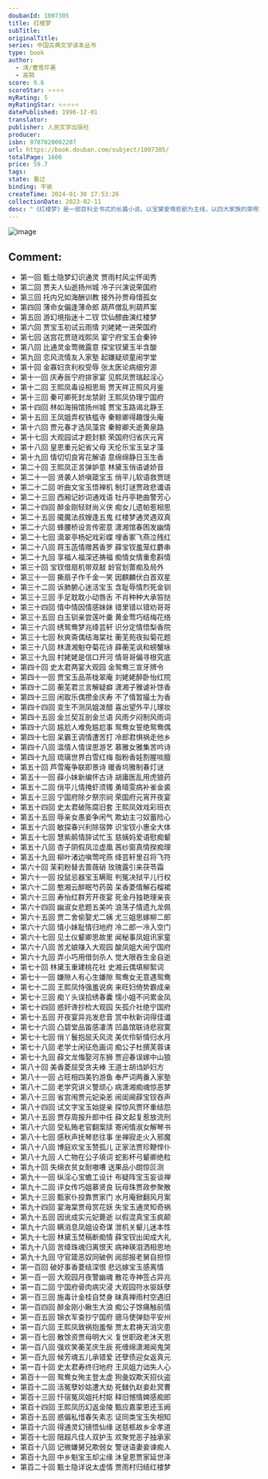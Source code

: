 ```yaml
---
doubanId: 1007305
title: 红楼梦
subTitle: 
originalTitle: 
series: 中国古典文学读本丛书
type: book
author: 
  - 清/曹雪芹著
  - 高鹗
score: 9.6
scoreStar: ⭐⭐⭐⭐
myRating: 5
myRatingStar: ⭐⭐⭐⭐⭐
datePublished: 1996-12-01
translator: 
publisher: 人民文学出版社
producer: 
isbn: 9787020002207
url: https://book.douban.com/subject/1007305/
totalPage: 1606
price: 59.7
tags: 
state: 看过
binding: 平装
createTime: 2024-01-30 17:53:26
collectionDate: 2023-02-11
desc: "《红楼梦》是一部百科全书式的长篇小说。以宝黛爱情悲剧为主线，以四大家族的荣辱兴衰为背景，描绘出18世纪中国封建社会的方方面面，以及封建专制下新兴资本主义民主思想的萌动。结构宏大、情节委婉、细节精致，人物形象栩栩如生，声口毕现，堪称中国古代小说中的经 典。由红楼梦研究所校注、人民文学出版社出版的《红楼梦》以庚辰（1760）本《脂砚斋重评石头记》为底本，以甲戌（1754）本、已卯（1759）本、蒙古王府本、戚蓼生序本、舒元炜序本、郑振铎藏本、红楼梦稿本、列宁格勒藏本（俄藏本）、程甲本、程乙本等众多版本为参校本，是一个博采众长、非常适合大众阅读的本子；同时，对底本的重要修改，皆出校记，读者可因以了解《红楼梦》的不同版本状况。红学所的校注本已印行二十五年，其间1994年曾做过一次修订，又十几年过去，2008年推出修订第三版，体现了新的校注成果和科研成果。...(展开全部)《红楼梦》是一部百科全书式的长篇小说。以宝黛爱情悲剧为主线，以四大家族的荣辱兴衰为背景，描绘出18世纪中国封建社会的方方面面，以及封建专制下新兴资本主义民主思想的萌动。结构宏大、情节委婉、细节精致，人物形象栩栩如生，声口毕现，堪称中国古代小说中的经 典。由红楼梦研究所校注、人民文学出版社出版的《红楼梦》以庚辰（1760）本《脂砚斋重评石头记》为底本，以甲戌（1754）本、已卯（1759）本、蒙古王府本、戚蓼生序本、舒元炜序本、郑振铎藏本、红楼梦稿本、列宁格勒藏本（俄藏本）、程甲本、程乙本等众多版本为参校本，是一个博采众长、非常适合大众阅读的本子；同时，对底本的重要修改，皆出校记，读者可因以了解《红楼梦》的不同版本状况。红学所的校注本已印行二十五年，其间1994年曾做过一次修订，又十几年过去，2008年推出修订第三版，体现了新的校注成果和科研成果。关于《红楼梦》的作者，原本就有多种说法及推想，“前八十回曹雪芹著、后四十回高鹗续”的说法只是其中之一，这次修订中校注者改为“前八十回曹雪芹著；后四十回无名氏续，程伟元、高鹗整理”，应当是一种更科学的表述，体现了校注者对这一问题的新的认识。现在这个修订后的《红楼梦》是更加完善。曹雪芹,（？-1763，一作1764）清小说家。名霑，字梦阮，号雪芹、芹圃、芹溪。为满洲正白旗“包衣”人。自曾祖起，三代任江宁织造，其祖曹寅尤为康熙帝所信用。雍正初年，在统计阶级内部政治斗争牵连下，雪芹家受到重大打击，其父免职，产业被抄，遂随家迁居北京。他早年经历了一段封建大官僚地主家庭的繁华生活，后因家道衰落，趋于艰困。晚期居北京西郊，贫病而卒，年未及五十。性情高傲，嗜酒健谈。具有深厚的文化修养和卓越的艺术才能。他生活在我国已有资本主义生产萌芽的封建末世，在其后期又有机会接触到下层人民，因而对当时社会阶级斗争和思想斗争有较具体的感受，看到了统治阶级的腐朽凶残和内部的分崩离析。曾以十年时间，从事《石头记》（即《红楼梦》）的创作。书中通过一个贵族官僚大家庭的盛衰历史的描写，塑造了许多典型人物形象，对当时社会的黑暗腐败，进行了深刻的解剖和批判，并热情地歌...(展开全部)曹雪芹,（？-1763，一作1764）清小说家。名霑，字梦阮，号雪芹、芹圃、芹溪。为满洲正白旗“包衣”人。自曾祖起，三代任江宁织造，其祖曹寅尤为康熙帝所信用。雍正初年，在统计阶级内部政治斗争牵连下，雪芹家受到重大打击，其父免职，产业被抄，遂随家迁居北京。他早年经历了一段封建大官僚地主家庭的繁华生活，后因家道衰落，趋于艰困。晚期居北京西郊，贫病而卒，年未及五十。性情高傲，嗜酒健谈。具有深厚的文化修养和卓越的艺术才能。他生活在我国已有资本主义生产萌芽的封建末世，在其后期又有机会接触到下层人民，因而对当时社会阶级斗争和思想斗争有较具体的感受，看到了统治阶级的腐朽凶残和内部的分崩离析。曾以十年时间，从事《石头记》（即《红楼梦》）的创作。书中通过一个贵族官僚大家庭的盛衰历史的描写，塑造了许多典型人物形象，对当时社会的黑暗腐败，进行了深刻的解剖和批判，并热情地歌颂了具有异端思想的男女青年，成为我国古典小说中伟大的现实主义作品。但其中也反映了作者为封建制度“补天”的幻想和找不到出路的悲观情绪。据称先后曾增删五次，但未成全书而卒；今流行本一百二十回，后四十回一般认为是高鹗所续。也能诗，又善画石，但作品流传绝少。"
---
```


![image](assets/s1070959.jpg)

Comment: 
---



  - 第一回 甄士隐梦幻识通灵 贾雨村风尘怀闺秀
  - 第二回 贾夫人仙逝扬州城 冷子兴演说荣国府
  - 第三回 托内兄如海酬训教 接外孙贾母惜孤女
  - 第四回 薄命女偏逢薄命郎 葫芦僧乱判葫芦案
  - 第五回 游幻境指迷十二钗 饮仙醪曲演红楼梦
  - 第六回 贾宝玉初试云雨情 刘姥姥一进荣国府
  - 第七回 送宫花贾琏戏熙凤 宴宁府宝玉会秦钟
  - 第八回 比通灵金莺微露意 探宝钗黛玉半含酸
  - 第九回 恋风流情友入家塾 起嫌疑顽童闹学堂
  - 第十回 金寡妇贪利权受辱 张太医论病细穷源
  - 第十一回 庆寿辰宁府排家宴 见熙凤贾瑞起淫心
  - 第十二回 王熙凤毒设相思局 贾天祥正照风月鉴
  - 第十三回 秦可卿死封龙禁尉 王熙凤协理宁国府
  - 第十四回 林如海捐馆扬州城 贾宝玉路谒北静王
  - 第十五回 王凤姐弄权铁槛寺 秦鲸卿得趣馒头庵
  - 第十六回 贾元春才选凤藻宫 秦鲸卿夭逝黄泉路
  - 第十七回 大观园试才题封额 荣国府归省庆元宵
  - 第十八回 皇恩重元妃省父母 天伦乐宝玉呈才藻
  - 第十九回 情切切良宵花解语 意绵绵静日玉生香
  - 第二十回 王熙凤正言弹妒意 林黛玉俏语谑娇音
  - 第二十一回 贤袭人娇嗔箴宝玉 俏平儿软语救贾琏
  - 第二十二回 听曲文宝玉悟禅机 制灯谜贾政悲谶语
  - 第二十三回 西厢记妙词通戏语 牡丹亭艳曲警芳心
  - 第二十四回 醉金刚轻财尚义侠 痴女儿遗帕惹相思
  - 第二十五回 魇魔法叔嫂逢五鬼 红楼梦通灵遇双真
  - 第二十六回 蜂腰桥设言传密意 潇湘馆春困发幽情
  - 第二十七回 滴翠亭杨妃戏彩蝶 埋香冢飞燕泣残红
  - 第二十八回 蒋玉菡情赠茜香罗 薛宝钗羞笼红麝串
  - 第二十九回 享福人福深还祷福 痴情女情重愈斟情
  - 第三十回 宝钗借扇机带双敲 龄官划蔷痴及局外
  - 第三十一回 撕扇子作千金一笑 因麒麟伏白首双星
  - 第三十二回 诉肺腑心迷活宝玉 含耻辱情烈死金钏
  - 第三十三回 手足耽耽小动唇舌 不肖种种大承笞挞
  - 第三十四回 情中情因情感妹妹 错里错以错劝哥哥
  - 第三十五回 白玉钏亲尝莲叶羹 黄金莺巧结梅花络
  - 第三十六回 绣鸳鸯梦兆绛芸轩 识分定情悟梨香院
  - 第三十七回 秋爽斋偶结海棠社 蘅芜苑夜拟菊花题
  - 第三十八回 林潇湘魁夺菊花诗 薛蘅芜讽和螃蟹咏
  - 第三十九回 村姥姥是信口开河 情哥哥偏寻根究底
  - 第四十回 史太君两宴大观园 金鸳鸯三宣牙牌令
  - 第四十一回 贾宝玉品茶栊翠庵 刘姥姥醉卧怡红院
  - 第四十二回 蘅芜君兰言解疑癖 潇湘子雅谑补馀香
  - 第四十三回 闲取乐偶攒金庆寿 不了情暂撮土为香
  - 第四十四回 变生不测凤姐泼醋 喜出望外平儿理妆
  - 第四十五回 金兰契互剖金兰语 风雨夕闷制风雨词
  - 第四十六回 尴尬人难免尴尬事 鸳鸯女誓绝鸳鸯偶
  - 第四十七回 呆霸王调情遭苦打 冷郎君惧祸走他乡
  - 第四十八回 滥情人情误思游艺 慕雅女雅集苦吟诗
  - 第四十九回 琉璃世界白雪红梅 脂粉香娃割腥啖膻
  - 第五十回 芦雪庵争联即景诗 暖香坞雅制春灯谜
  - 第五十一回 薛小妹新编怀古诗 胡庸医乱用虎狼药
  - 第五十二回 俏平儿情掩虾须镯 勇晴雯病补雀金裘
  - 第五十三回 宁国府除夕祭宗祠 荣国府元宵开夜宴
  - 第五十四回 史太君破陈腐旧套 王熙凤效戏彩班衣
  - 第五十五回 辱亲女愚妾争闲气 欺幼主刁奴蓄险心
  - 第五十六回 敏探春兴利除宿弊 识宝钗小惠全大体
  - 第五十七回 慧紫鹃情辞试忙玉 慈姨妈爱语慰痴颦
  - 第五十八回 杏子阴假凤泣虚凰 茜纱窗真情揆痴理
  - 第五十九回 柳叶渚边嗔莺咤燕 绛芸轩里召将飞符
  - 第六十回 茉莉粉替去蔷薇硝 玫瑰露引来茯苓霜
  - 第六十一回 投鼠忌器宝玉瞒赃 判冤决狱平儿行权
  - 第六十二回 憨湘云醉眠芍药茵 呆香菱情解石榴裙
  - 第六十三回 寿怡红群芳开夜宴 死金丹独艳理亲丧
  - 第六十四回 幽淑女悲题五美吟 浪荡子情遗九龙佩
  - 第六十五回 贾二舍偷娶尤二姨 尤三姐思嫁柳二郎
  - 第六十六回 情小妹耻情归地府 冷二郎一冷入空门
  - 第六十七回 见土仪颦卿思故里 闻秘事凤姐讯家童
  - 第六十八回 苦尤娘赚入大观园 酸凤姐大闹宁国府
  - 第六十九回 弄小巧用借剑杀人 觉大限吞生金自逝
  - 第七十回 林黛玉重建桃花社 史湘云偶填柳絮词
  - 第七十一回 嫌隙人有心生嫌隙 鸳鸯女无意遇鸳鸯
  - 第七十二回 王熙凤恃强羞说病 来旺妇倚势霸成亲
  - 第七十三回 痴丫头误拾绣春囊 懦小姐不问累金凤
  - 第七十四回 惑奸谗抄检大观园 矢孤介社绝宁国府
  - 第七十五回 开夜宴异兆发悲音 赏中秋新词得佳谶
  - 第七十六回 凸碧堂品笛感凄清 凹晶馆联诗悲寂寞
  - 第七十七回 俏丫鬟抱屈夭风流 美优伶斩情归水月
  - 第七十八回 老学士闲征危画词 痴公子杜撰芙蓉诔
  - 第七十九回 薛文龙悔娶河东狮 贾迎春误嫁中山狼
  - 第八十回 美香菱屈受贪夫棒 王道士胡诌妒妇方
  - 第八十一回 占旺相四美钓游鱼 奉严词两番入家塾
  - 第八十二回 老学究讲义警顽心 病潇湘痴魂惊恶梦
  - 第八十三回 省宫闱贾元妃染恙 闹闺阃薛宝钗吞声
  - 第八十四回 试文字宝玉始提亲 探惊风贾环重结怨
  - 第八十五回 贾存周报升郎中任 薛文起复惹放流刑
  - 第八十六回 受私贿老官翻案牍 寄闲情淑女解琴书
  - 第八十七回 感秋声抚琴悲往事 坐禅寂走火入邪魔
  - 第八十八回 博庭欢宝玉赞孤儿 正家法贾珍鞭悍仆
  - 第八十九回 人亡物在公子填词 蛇影杯弓颦卿绝粒
  - 第九十回 失绵衣贫女耐嗷嘈 送果品小朗惊叵测
  - 第九十一回 纵淫心宝蟾工设计 布疑阵宝玉妄谈禅
  - 第九十二回 评女传巧姐慕贤良 玩母珠贾政参聚散
  - 第九十三回 甄家仆投靠贾家门 水月庵掀翻风月案
  - 第九十四回 宴海棠贾母赏花妖 失宝玉通灵知奇祸
  - 第九十五回 因讹成实元妃薨逝 以假混真宝玉疯颠
  - 第九十六回 瞒消息凤姐设奇谋 泄机关颦儿迷本性
  - 第九十七回 林黛玉焚稿断痴情 薛宝钗出闺成大礼
  - 第九十八回 苦绛珠魂归离恨天 病神瑛泪洒相思地
  - 第九十九回 守官箴恶奴同破例 阅邸报老舅自担惊
  - 第一百回 破好事香菱结深恨 悲远嫁宝玉感离情
  - 第一百一回 大观园月夜警幽魂 散花寺神签占异兆
  - 第一百二回 宁国府骨肉病灾浸 大观园符水驱妖孽
  - 第一百三回 施毒计金桂自焚身 昧真禅雨村空遇旧
  - 第一百四回 醉金刚小鳅生大浪 痴公子馀痛触前情
  - 第一百五回 锦衣军查抄宁国府 骢马使弹劾平安州
  - 第一百六回 王熙凤致祸抱羞惭 贾太君祷天消灾患
  - 第一百七回 散馀资贾母明大义 复世职政老沐天恩
  - 第一百八回 强欢笑蘅芜庆生辰 死缠绵潇湘闻鬼哭
  - 第一百九回 候芳魂五儿承错爱 还孽债迎女返真元
  - 第一百十回 史太君寿终归地府 王凤姐力诎失人心
  - 第百十一回 鸳鸯女殉主登太虚 狗彘奴欺天招伙盗
  - 第百十二回 活冤孽妙姑遭大劫 死雠仇赵妾赴冥曹
  - 第百十三回 忏宿冤凤姐托村妪 释旧憾情婢感痴郎
  - 第百十四回 王熙凤历幻返金陵 甄应嘉蒙恩还玉阙
  - 第百十五回 惑偏私惜春矢素志 证同类宝玉失相知
  - 第百十六回 得通灵幻镜悟仙缘 送慈柩故乡全孝道
  - 第百十七回 阻超凡佳人双护玉 欢聚党恶子独承家
  - 第百十八回 记微嫌舅兄欺弱女 警谜语妻妾谏痴人
  - 第百十九回 中乡魁宝玉却尘缘 沐皇恩贾家延世泽
  - 第百二十回 甄士隐详说太虚情 贾雨村归结红楼梦
